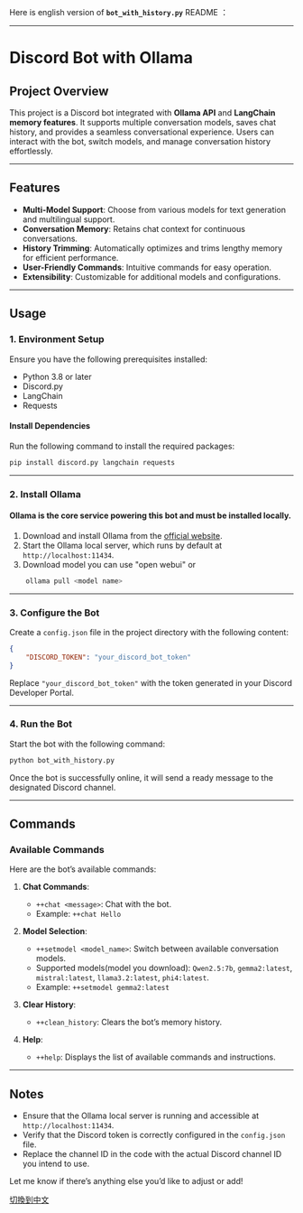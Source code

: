 Here is english version of  **`bot_with_history.py`** README ：

---

# Discord Bot with Ollama

## Project Overview
This project is a Discord bot integrated with **Ollama API** and **LangChain memory features**. It supports multiple conversation models, saves chat history, and provides a seamless conversational experience. Users can interact with the bot, switch models, and manage conversation history effortlessly.

---

## Features
- **Multi-Model Support**: Choose from various models for text generation and multilingual support.
- **Conversation Memory**: Retains chat context for continuous conversations.
- **History Trimming**: Automatically optimizes and trims lengthy memory for efficient performance.
- **User-Friendly Commands**: Intuitive commands for easy operation.
- **Extensibility**: Customizable for additional models and configurations.

---

## Usage

### 1. Environment Setup
Ensure you have the following prerequisites installed:
- Python 3.8 or later
- Discord.py
- LangChain
- Requests

#### Install Dependencies
Run the following command to install the required packages:
```bash
pip install discord.py langchain requests
```

---

### 2. Install Ollama
#### Ollama is the core service powering this bot and must be installed locally.

1. Download and install Ollama from the [official website](https://ollama.ai).
2. Start the Ollama local server, which runs by default at `http://localhost:11434`.
3. Download model  you can use "open webui" or 
```bash
    ollama pull <model name>
```
---

### 3. Configure the Bot
Create a `config.json` file in the project directory with the following content:
```json
{
    "DISCORD_TOKEN": "your_discord_bot_token"
}
```

Replace `"your_discord_bot_token"` with the token generated in your Discord Developer Portal.

---

### 4. Run the Bot
Start the bot with the following command:
```bash
python bot_with_history.py
```

Once the bot is successfully online, it will send a ready message to the designated Discord channel.

---

## Commands

### Available Commands
Here are the bot’s available commands:

1. **Chat Commands**:
   - `++chat <message>`: Chat with the bot.
   - Example: `++chat Hello`

2. **Model Selection**:
   - `++setmodel <model_name>`: Switch between available conversation models.
   - Supported models(model you download): `Qwen2.5:7b`, `gemma2:latest`, `mistral:latest`, `llama3.2:latest`, `phi4:latest`.
   - Example: `++setmodel gemma2:latest`

3. **Clear History**:
   - `++clean_history`: Clears the bot’s memory history.

4. **Help**:
   - `++help`: Displays the list of available commands and instructions.

---

## Notes
- Ensure that the Ollama local server is running and accessible at `http://localhost:11434`.
- Verify that the Discord token is correctly configured in the `config.json` file.
- Replace the channel ID in the code with the actual Discord channel ID you intend to use.

Let me know if there’s anything else you’d like to adjust or add!

[切換到中文](README_zh.md)


